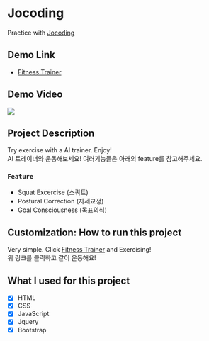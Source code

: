 # Jocoding
 Practice with [Jocoding](https://www.youtube.com/channel/UCQNE2JmbasNYbjGAcuBiRRg)

## Demo Link

- [Fitness Trainer](https://my-pose-model.netlify.app/)

## Demo Video

![](Fitness-Trainer_demo.gif)

## Project Description 

Try exercise with a AI trainer. Enjoy!  
AI 트레이너와 운동해보세요! 여러기능들은 아래의 feature를 참고해주세요.

### `Feature`

- Squat Excercise (스쿼트)
- Postural Correction (자세교정)
- Goal Consciousness (목표의식)

## Customization: How to run this project

Very simple. Click [Fitness Trainer](https://my-pose-model.netlify.app/) and Exercising!  
위 링크를 클릭하고 같이 운동해요!

## What I used for this project 

- [X] HTML
- [X] CSS
- [X] JavaScript
- [X] Jquery
- [X] Bootstrap
